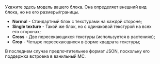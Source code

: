 Укажите здесь модель вашего блока. Она определяет внешний вид блока, но не его размеры/границы.

* **Normal** - Стандартный блок с текстурами на каждой стороне;
* **Single texture** - Такой же блок, но с одинаковой текстурой на всех его сторонах;
* **Cross** - Две пересекающихся текстуры (используется в растениях);
* **Crop** - Четыре пересекающихся в форме квадрата текстуры;

В последнем случае предпочтительнее формат JSON, поскольку его поддержка встроена в ванильный MC.